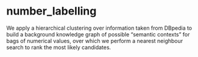 # number_labelling
We apply a hierarchical clustering over information taken from DBpedia to build a background knowledge graph of possible “semantic contexts” for bags of numerical values, over which we perform a nearest neighbour search to rank the most likely candidates.
